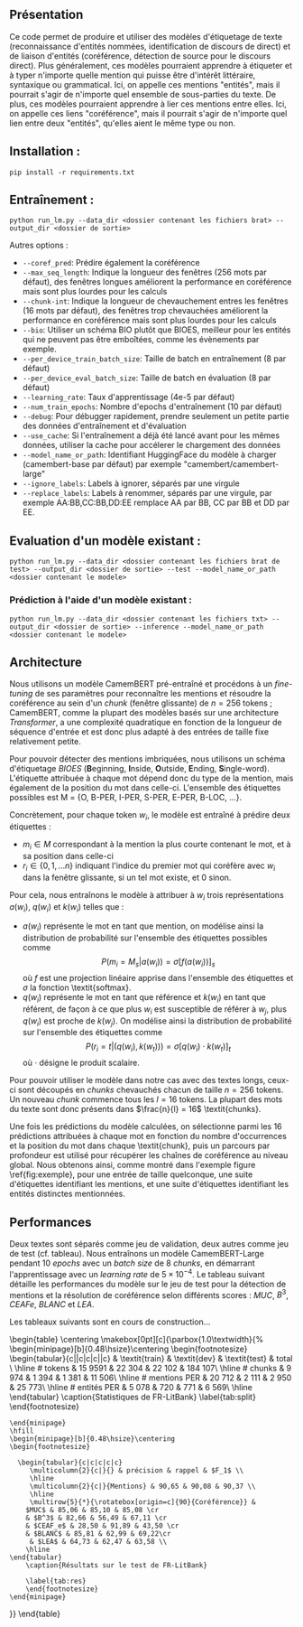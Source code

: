 ## Présentation
Ce code permet de produire et utiliser des modèles d'étiquetage de texte (reconnaissance d'entités nommées, identification de discours de direct) et de liaison d'entités (coréférence, détection de source pour le discours direct). Plus généralement, ces modèles pourraient apprendre à étiqueter et à typer n'importe quelle mention qui puisse être d'intérêt littéraire, syntaxique ou grammatical. Ici, on appelle ces mentions "entités", mais il pourrait s'agir de n'importe quel ensemble de sous-parties du texte. De plus, ces modèles pourraient apprendre à lier ces mentions entre elles. Ici, on appelle ces liens "coréférence", mais il pourrait s'agir de n'importe quel lien entre deux "entités", qu'elles aient le même type ou non.

## Installation :
```pip install -r requirements.txt```

## Entraînement :
```python run_lm.py --data_dir <dossier contenant les fichiers brat> --output_dir <dossier de sortie>```

Autres options :
- ```--coref_pred```: Prédire également la coréférence
- ```--max_seq_length```: Indique la longueur des fenêtres (256 mots par défaut), des fenêtres longues améliorent la performance en coréférence mais sont plus lourdes pour les calculs
- ```--chunk-int```: Indique la longueur de chevauchement entres les fenêtres (16 mots par défaut), des fenêtres trop chevauchées améliorent la performance en coréférence mais sont plus lourdes pour les calculs
- ```--bio```: Utiliser un schéma BIO plutôt que BIOES, meilleur pour les entités qui ne peuvent pas être emboîtées, comme les évènements par exemple.
- ```--per_device_train_batch_size```: Taille de batch en entraînement (8 par défaut)
- ```--per_device_eval_batch_size```: Taille de batch en évaluation (8 par défaut)
- ```--learning_rate```: Taux d'apprentissage (4e-5 par défaut)
- ```--num_train_epochs```: Nombre d'epochs d'entraînement (10 par défaut)
- ```--debug```: Pour débugger rapidement, prendre seulement un petite partie des données d'entraînement et d'évaluation
- ```--use_cache```: Si l'entraînement a déjà été lancé avant pour les mêmes données, utiliser la cache pour accélerer le chargement des données
- ```--model_name_or_path```: Identifiant HuggingFace du modèle à charger (camembert-base par défaut) par exemple "camembert/camembert-large"
- ```--ignore_labels```: Labels à ignorer, séparés par une virgule
- ```--replace_labels```: Labels à renommer, séparés par une virgule, par exemple AA:BB,CC:BB,DD:EE remplace AA par BB, CC par BB et DD par EE.


## Evaluation d'un modèle existant :
```python run_lm.py --data_dir <dossier contenant les fichiers brat de test> --output_dir <dossier de sortie> --test --model_name_or_path <dossier contenant le modele>```

### Prédiction à l'aide d'un modèle existant :
```python run_lm.py --data_dir <dossier contenant les fichiers txt> --output_dir <dossier de sortie> --inference --model_name_or_path <dossier contenant le modele>```

## Architecture
Nous utilisons un modèle CamemBERT pré-entraîné et procédons à un *fine-tuning* de ses paramètres pour reconnaître les mentions et résoudre la coréférence au sein d'un *chunk* (fenêtre glissante) de $n=256$ tokens ; CamemBERT, comme la plupart des modèles basés sur une architecture *Transformer*, a une complexité quadratique en fonction de la longueur de séquence d'entrée et est donc plus adapté à des entrées de taille fixe relativement petite.

Pour pouvoir détecter des mentions imbriquées, nous utilisons un schéma d'étiquetage *BIOES* (**B**eginning, **I**nside, **O**utside, **E**nding, **S**ingle-word). L'étiquette attribuée à chaque mot dépend donc du type de la mention, mais également de la position du mot dans celle-ci. L'ensemble des étiquettes possibles est M =  \{O, B-PER, I-PER, S-PER, E-PER, B-LOC, ...\}.

Concrètement, pour chaque token $w_i$, le modèle est entraîné à prédire deux étiquettes :
- $m_i \in M$ correspondant à la mention la plus courte contenant le mot, et à sa position dans celle-ci
- $r_i \in \{0, 1, ... n\}$ indiquant l'indice du premier mot qui coréfère avec $w_i$ dans la fenêtre glissante, si un tel mot existe, et $0$ sinon.

Pour cela, nous entraînons le modèle à attribuer à $w_i$ trois représentations $a(w_i)$, $q(w_i)$ et $k(w_i)$ telles que :
- $a(w_i)$ représente le mot en tant que mention, on modélise ainsi la distribution de probabilité sur l'ensemble des étiquettes possibles comme $$P\big(m_i=M_s | a(w_i)\big) = \sigma\left[f(a(w_i))\right]_s$$ où $f$ est une projection linéaire apprise dans l'ensemble des étiquettes et $\sigma$ la fonction \textit{softmax}.
- $q(w_i)$ représente le mot en tant que référence et $k(w_i)$ en tant que référent, de façon à ce que plus $w_i$ est susceptible de référer à $w_j$, plus $q(w_i)$ est proche de $k(w_j)$. On modélise ainsi la distribution de probabilité sur l'ensemble des étiquettes comme
    $$P\big(r_i=t | \left(q(w_i),k(w_t)\right)\big) = \sigma\left[q(w_i) \cdot k(w_t)\right]_t$$ où $\cdot$ désigne le produit scalaire.

Pour pouvoir utiliser le modèle dans notre cas avec des textes longs, ceux-ci sont découpés en $chunks$ chevauchés chacun de taille $n=256$ tokens. Un nouveau $chunk$ commence tous les $l=16$ tokens. La plupart des mots du texte sont donc présents dans $\frac{n}{l} = 16$ \textit{chunks}.

Une fois les prédictions du modèle calculées, on sélectionne parmi les $16$ prédictions attribuées à chaque mot en fonction du nombre d'occurrences et la position du mot dans chaque \textit{chunk}, puis un parcours par profondeur est utilisé pour récupérer les chaînes de coréférence au niveau global. Nous obtenons ainsi, comme montré dans l'exemple figure \ref{fig:exemple}, pour une entrée de taille quelconque, une suite d'étiquettes identifiant les mentions, et une suite d'étiquettes identifiant les entités distinctes mentionnées.

## Performances
Deux textes sont séparés comme jeu de validation, deux autres comme jeu de test (cf. tableau). Nous entraînons un modèle CamemBERT-Large pendant $10$ *epochs* avec un *batch size* de 8 *chunks*, en démarrant l'apprentissage avec un *learning rate* de $5\times 10^{-4}$. Le tableau suivant détaille les performances du modèle sur le jeu de test pour la détection de mentions et la résolution de coréférence selon différents scores : $MUC$, $B^3$, $CEAFe$, $BLANC$ et $LEA$.

Les tableaux suivants sont en cours de construction...

\begin{table}
\centering
\makebox[0pt][c]{\parbox{1.0\textwidth}{%
    \begin{minipage}[b]{0.48\hsize}\centering
    \begin{footnotesize}
    \begin{tabular}{c||c|c|c||c}
          & \textit{train} & \textit{dev} & \textit{test} & total \\
         \hline 
         \# tokens & 15 9591 & 22 304 & 22 102 & 184 107\\
         \hline
         \# chunks & 9 974 & 1 394 & 1 381 & 11 506\\
         \hline
         \# mentions PER & 20 712 & 2 111 & 2 950 & 25 773\\
         \hline
         \# entités PER & 5 078 & 720 & 771 & 6 569\\
         \hline
    \end{tabular}
        \caption{Statistiques de FR-LitBank}
        \label{tab:split}
         \end{footnotesize}

    \end{minipage}
    \hfill
    \begin{minipage}[b]{0.48\hsize}\centering
    \begin{footnotesize}

      \begin{tabular}{c|c|c|c|c}
         \multicolumn{2}{c|}{} & précision & rappel & $F_1$ \\
         \hline
         \multicolumn{2}{c|}{Mentions} & 90,65 & 90,08 & 90,37 \\
         \hline
         \multirow{5}{*}{\rotatebox[origin=c]{90}{Coréférence}} & 
        $MUC$ & 85,06 & 85,10 & 85,08 \cr 
        & $B^3$ & 82,66 & 56,49 & 67,11 \cr 
        & $CEAF_e$ & 28,50 & 91,89 & 43,50 \cr
        & $BLANC$ & 85,81 & 62,99 & 69,22\cr
         & $LEA$ & 64,73 & 62,47 & 63,58 \\
        \hline
    \end{tabular}
        \caption{Résultats sur le test de FR-LitBank}
     
        \label{tab:res}
        \end{footnotesize}
    \end{minipage}
}}
\end{table}
